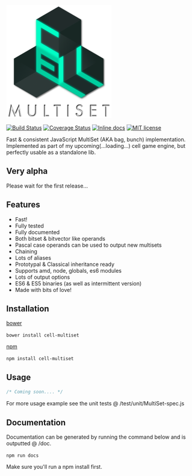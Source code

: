 <img src="https://github.com/unnoon/cell-multiset/raw/master/rsc/img/cell-multiset.png">

[![Build Status](https://travis-ci.org/unnoon/cell-multiset.svg?branch=dev)](http://inch-ci.org/github/unnoon/cell-multiset)
[![Coverage Status](https://coveralls.io/repos/github/unnoon/cell-multiset/badge.svg?branch=dev)](https://coveralls.io/github/unnoon/cell-multiset?branch=dev)
[![Inline docs](http://inch-ci.org/github/unnoon/cell-multiset.svg?branch=dev)](http://inch-ci.org/github/unnoon/cell-multiset)
[![MIT license](http://img.shields.io/badge/license-MIT-brightgreen.svg)](http://opensource.org/licenses/MIT)

Fast & consistent JavaScript MultiSet (AKA bag, bunch) implementation. Implemented as part of my upcoming(...loading...) cell game engine, but perfectly usable as a standalone lib.

## Very alpha

Please wait for the first release...

## Features

- Fast! 
- Fully tested
- Fully documented
- Both bitset & bitvector like operands
- Pascal case operands can be used to output new multisets
- Chaining
- Lots of aliases
- Prototypal & Classical inheritance ready
- Supports amd, node, globals, es6 modules
- Lots of output options
- ES6 & ES5 binaries (as well as intermittent version)
- Made with bits of love!

## Installation

[bower](http://bower.io)

`bower install cell-multiset`

[npm](https://www.npmjs.com)

`npm install cell-multiset`

## Usage

```js
/* Coming soon.... */
```

For more usage example see the unit tests @ /test/unit/MultiSet-spec.js

## Documentation

Documentation can be generated by running the command below and is outputted @ /doc.

`npm run docs`

Make sure you'll run a npm install first.

